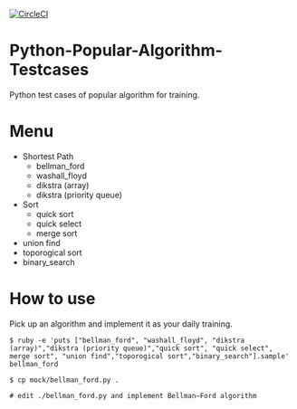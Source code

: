 [![CircleCI](https://circleci.com/gh/avvmoto/Python-Popular-Algorithm-Testcases.svg?style=svg)](https://app.circleci.com/pipelines/github/avvmoto/Python-Popular-Algorithm-Testcases)

# Python-Popular-Algorithm-Testcases
Python test cases of popular algorithm for training.

# Menu
- Shortest Path
    - bellman_ford
    - washall_floyd
    - dikstra (array)
    - dikstra (priority queue)
- Sort
    - quick sort
    - quick select
    - merge sort
- union find
- toporogical sort
- binary_search

# How to use
Pick up an algorithm and implement it as your daily training.

```
$ ruby -e 'puts ["bellman_ford", "washall_floyd", "dikstra (array)","dikstra (priority queue)","quick sort", "quick select", merge sort", "union find","toporogical sort","binary_search"].sample'
bellman_ford

$ cp mock/bellman_ford.py .

# edit ./bellman_ford.py and implement Bellman–Ford algorithm
```
